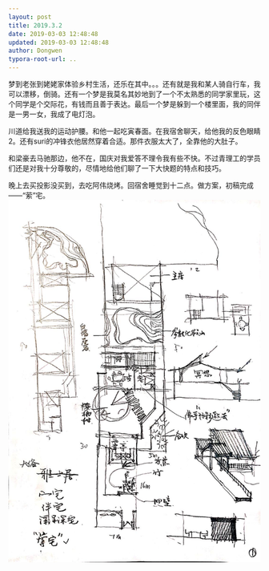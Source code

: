 ```yaml
---
layout: post
title: 2019.3.2
date: 2019-03-03 12:48:48
updated: 2019-03-03 12:48:48
author: Dongwen
typora-root-url: ..
---
```




梦到老张到姥姥家体验乡村生活，还乐在其中。。。还有就是我和某人骑自行车，我可以漂移，倒骑。还有一个梦是我莫名其妙地到了一个不太熟悉的同学家里玩，这个同学是个交际花，有钱而且善于表达。最后一个梦是躲到一个楼里面，我的同伴是一男一女，我成了电灯泡。

川道给我送我的运动护腰。和他一起吃寅春面。在我宿舍聊天，给他我的反色眼睛2。还有suri的冲锋衣他居然穿着合适。那件衣服太大了，全靠他的大肚子。

和梁豪去马驰那边，他不在，国庆对我爱答不理令我有些不快。不过青理工的学员们还是对我十分尊敬的，尽情地给他们聊了一下大快题的特点和技巧。

晚上去买投影没买到，去吃阿伟烧烤。回宿舍睡觉到十二点。做方案，初稿完成——“萦”宅。
 ![](/img/in-post/x58550632.jpg)
